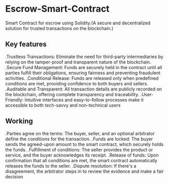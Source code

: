# Escrow-Smart-Contract
Smart Contract for escrow using Solidity.(A secure and decentralized solution for trusted transactions on the blockchain.)


## Key features
.Trustless Transactions: Eliminate the need for third-party intermediaries by relying on the tamper-proof and transparent nature of the blockchain.
.Secure Fund Management: Funds are securely held in the contract until all parties fulfill their obligations, ensuring fairness and preventing fraudulent activities.
.Conditional Release: Funds are released only when predefined conditions are met, providing confidence to both buyers and sellers.
.Auditable and Transparent: All transaction details are publicly recorded on the blockchain, offering complete transparency and traceability.
.User-Friendly: Intuitive interfaces and easy-to-follow processes make it accessible to both tech-savvy and non-technical users

## Working
.Parties agree on the terms: The buyer, seller, and an optional arbitrator define the conditions for the transaction.
.Funds are locked: The buyer sends the agreed-upon amount to the smart contract, which securely holds the funds.
.Fulfillment of conditions: The seller provides the product or service, and the buyer acknowledges its receipt.
.Release of funds: Upon confirmation that all conditions are met, the smart contract automatically releases the funds to the seller.
.Dispute resolution: If there's a disagreement, the arbitrator steps in to review the evidence and make a fair decision
